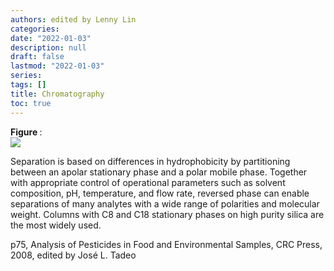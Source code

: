 ```yaml
---
authors: edited by Lenny Lin
categories:
date: "2022-01-03"
description: null
draft: false
lastmod: "2022-01-03"
series: 
tags: []
title: Chromatography
toc: true
---
```


<figcaption><b>Figure </b>: </figcaption>
<img src = "/docs/images/"/>
<!--more-->

Separation is based on differences in hydrophobicity by partitioning between an apolar stationary phase and a polar mobile phase. Together with appropriate control of operational parameters such as solvent composition, pH, temperature, and flow rate, reversed phase can enable separations of many analytes with a wide range of polarities and molecular weight. Columns with C8 and C18 stationary phases on high purity silica are the most widely used. 

p75, Analysis of Pesticides in Food and Environmental Samples, CRC Press, 2008, edited by Jos&eacute; L. Tadeo
